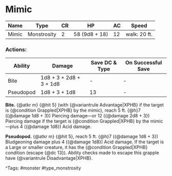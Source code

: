 # Mimic

| Name | Type | CR | HP | AC | Speed |
|------|------|----|----|----|-------|
| Mimic | Monstrosity | 2 | 58 (9d8 + 18) | 12 | walk: 20 ft. |

### Actions:

| Ability | Damage | Save DC & Type | On Successful Save |
|---------|--------|----------------|--------------------|
| Bite | 1d8 + 3 + 2d8 + 3 + 1d8 | - | - |
| Pseudopod | 1d8 + 3 + 1d8 | 13 | - |


**Bite.** {@atkr m} {@hit 5} (with {@variantrule Advantage|XPHB} if the target is {@condition Grappled|XPHB} by the mimic), reach 5 ft. {@h}7 ({@damage 1d8 + 3}) Piercing damage—or 12 ({@damage 2d8 + 3}) Piercing damage if the target is {@condition Grappled|XPHB} by the mimic—plus 4 ({@damage 1d8}) Acid damage.

**Pseudopod.** {@atkr m} {@hit 5}, reach 5 ft. {@h}7 ({@damage 1d8 + 3}) Bludgeoning damage plus 4 ({@damage 1d8}) Acid damage. If the target is a Large or smaller creature, it has the {@condition Grappled|XPHB} condition (escape {@dc 13}). Ability checks made to escape this grapple have {@variantrule Disadvantage|XPHB}.

^Tags: #monster #type_monstrosity